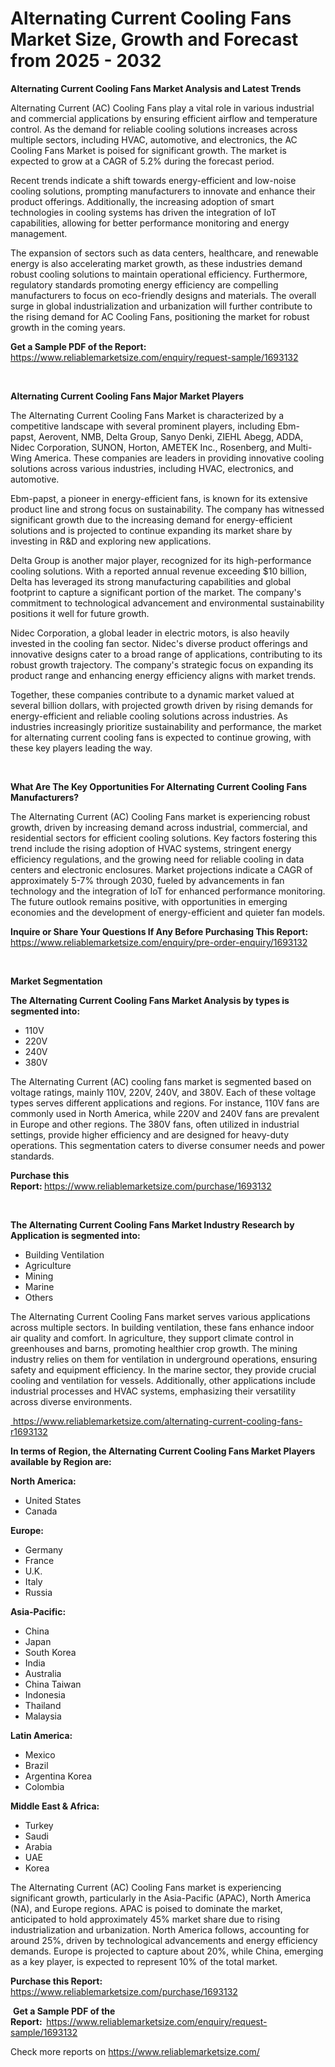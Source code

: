 <p><h1>Alternating Current Cooling Fans Market Size, Growth and Forecast from 2025 - 2032</h1></p><p><strong>Alternating Current Cooling Fans Market Analysis and Latest Trends</strong></p>
<p><p>Alternating Current (AC) Cooling Fans play a vital role in various industrial and commercial applications by ensuring efficient airflow and temperature control. As the demand for reliable cooling solutions increases across multiple sectors, including HVAC, automotive, and electronics, the AC Cooling Fans Market is poised for significant growth. The market is expected to grow at a CAGR of 5.2% during the forecast period. </p><p>Recent trends indicate a shift towards energy-efficient and low-noise cooling solutions, prompting manufacturers to innovate and enhance their product offerings. Additionally, the increasing adoption of smart technologies in cooling systems has driven the integration of IoT capabilities, allowing for better performance monitoring and energy management. </p><p>The expansion of sectors such as data centers, healthcare, and renewable energy is also accelerating market growth, as these industries demand robust cooling solutions to maintain operational efficiency. Furthermore, regulatory standards promoting energy efficiency are compelling manufacturers to focus on eco-friendly designs and materials. The overall surge in global industrialization and urbanization will further contribute to the rising demand for AC Cooling Fans, positioning the market for robust growth in the coming years.</p></p>
<p><strong>Get a Sample PDF of the Report:&nbsp;</strong> <a href="https://www.reliablemarketsize.com/enquiry/request-sample/1693132?utm_campaign=2948&utm_medium=2&utm_source=Github&utm_content=ia&utm_term=27032025&utm_id=alternating-current-cooling-fans">https://www.reliablemarketsize.com/enquiry/request-sample/1693132</a></p>
<p>&nbsp;</p>
<p><strong>Alternating Current Cooling Fans Major Market Players</strong></p>
<p><p>The Alternating Current Cooling Fans Market is characterized by a competitive landscape with several prominent players, including Ebm-papst, Aerovent, NMB, Delta Group, Sanyo Denki, ZIEHL Abegg, ADDA, Nidec Corporation, SUNON, Horton, AMETEK Inc., Rosenberg, and Multi-Wing America. These companies are leaders in providing innovative cooling solutions across various industries, including HVAC, electronics, and automotive.</p><p>Ebm-papst, a pioneer in energy-efficient fans, is known for its extensive product line and strong focus on sustainability. The company has witnessed significant growth due to the increasing demand for energy-efficient solutions and is projected to continue expanding its market share by investing in R&D and exploring new applications.</p><p>Delta Group is another major player, recognized for its high-performance cooling solutions. With a reported annual revenue exceeding $10 billion, Delta has leveraged its strong manufacturing capabilities and global footprint to capture a significant portion of the market. The company's commitment to technological advancement and environmental sustainability positions it well for future growth.</p><p>Nidec Corporation, a global leader in electric motors, is also heavily invested in the cooling fan sector. Nidec's diverse product offerings and innovative designs cater to a broad range of applications, contributing to its robust growth trajectory. The company's strategic focus on expanding its product range and enhancing energy efficiency aligns with market trends.</p><p>Together, these companies contribute to a dynamic market valued at several billion dollars, with projected growth driven by rising demands for energy-efficient and reliable cooling solutions across industries. As industries increasingly prioritize sustainability and performance, the market for alternating current cooling fans is expected to continue growing, with these key players leading the way.</p></p>
<p>&nbsp;</p>
<p><strong>What Are The Key Opportunities For Alternating Current Cooling Fans Manufacturers?</strong></p>
<p><p>The Alternating Current (AC) Cooling Fans market is experiencing robust growth, driven by increasing demand across industrial, commercial, and residential sectors for efficient cooling solutions. Key factors fostering this trend include the rising adoption of HVAC systems, stringent energy efficiency regulations, and the growing need for reliable cooling in data centers and electronic enclosures. Market projections indicate a CAGR of approximately 5-7% through 2030, fueled by advancements in fan technology and the integration of IoT for enhanced performance monitoring. The future outlook remains positive, with opportunities in emerging economies and the development of energy-efficient and quieter fan models.</p></p>
<p><strong>Inquire or Share Your Questions If Any Before Purchasing This Report:</strong> <a href="https://www.reliablemarketsize.com/enquiry/pre-order-enquiry/1693132?utm_campaign=2948&utm_medium=2&utm_source=Github&utm_content=ia&utm_term=27032025&utm_id=alternating-current-cooling-fans">https://www.reliablemarketsize.com/enquiry/pre-order-enquiry/1693132</a></p>
<p>&nbsp;</p>
<p><strong>Market Segmentation</strong></p>
<p><strong>The Alternating Current Cooling Fans Market Analysis by types is segmented into:</strong></p>
<p><ul><li>110V</li><li>220V</li><li>240V</li><li>380V</li></ul></p>
<p><p>The Alternating Current (AC) cooling fans market is segmented based on voltage ratings, mainly 110V, 220V, 240V, and 380V. Each of these voltage types serves different applications and regions. For instance, 110V fans are commonly used in North America, while 220V and 240V fans are prevalent in Europe and other regions. The 380V fans, often utilized in industrial settings, provide higher efficiency and are designed for heavy-duty operations. This segmentation caters to diverse consumer needs and power standards.</p></p>
<p><strong>Purchase this Report:&nbsp;</strong><a href="https://www.reliablemarketsize.com/purchase/1693132?utm_campaign=2948&utm_medium=2&utm_source=Github&utm_content=ia&utm_term=27032025&utm_id=alternating-current-cooling-fans">https://www.reliablemarketsize.com/purchase/1693132</a></p>
<p>&nbsp;</p>
<p><strong>The Alternating Current Cooling Fans Market Industry Research by Application is segmented into:</strong></p>
<p><ul><li>Building Ventilation</li><li>Agriculture</li><li>Mining</li><li>Marine</li><li>Others</li></ul></p>
<p><p>The Alternating Current Cooling Fans market serves various applications across multiple sectors. In building ventilation, these fans enhance indoor air quality and comfort. In agriculture, they support climate control in greenhouses and barns, promoting healthier crop growth. The mining industry relies on them for ventilation in underground operations, ensuring safety and equipment efficiency. In the marine sector, they provide crucial cooling and ventilation for vessels. Additionally, other applications include industrial processes and HVAC systems, emphasizing their versatility across diverse environments.</p></p>
<p><a href="https://www.reliablemarketsize.com/alternating-current-cooling-fans-r1693132?utm_campaign=2948&utm_medium=2&utm_source=Github&utm_content=ia&utm_term=27032025&utm_id=alternating-current-cooling-fans">&nbsp;https://www.reliablemarketsize.com/alternating-current-cooling-fans-r1693132</a></p>
<p><strong>In terms of Region, the Alternating Current Cooling Fans Market Players available by Region are:</strong></p>
<p>
    <p> <strong> North America: </strong>
        <ul>
            <li>United States</li>
            <li>Canada</li>
        </ul>
        </p> 
    <p> <strong> Europe: </strong>
        <ul>
            <li>Germany</li>
            <li>France</li>
            <li>U.K.</li>
            <li>Italy</li>
            <li>Russia</li>
        </ul>
        </p> 
    <p> <strong> Asia-Pacific: </strong>
        <ul>
            <li>China</li>
            <li>Japan</li>
            <li>South Korea</li>
            <li>India</li>
            <li>Australia</li>
            <li>China Taiwan</li>
            <li>Indonesia</li>
            <li>Thailand</li>
            <li>Malaysia</li>
        </ul>
        </p> 
    <p> <strong> Latin America: </strong>
        <ul>
            <li>Mexico</li>
            <li>Brazil</li>
            <li>Argentina Korea</li>
            <li>Colombia</li>
        </ul>
        </p> 
    <p> <strong> Middle East & Africa: </strong>
        <ul>
            <li>Turkey</li>
            <li>Saudi</li>
            <li>Arabia</li>
            <li>UAE</li>
            <li>Korea</li>
        </ul>
    </p>
    </p>
<p><p>The Alternating Current (AC) Cooling Fans market is experiencing significant growth, particularly in the Asia-Pacific (APAC), North America (NA), and Europe regions. APAC is poised to dominate the market, anticipated to hold approximately 45% market share due to rising industrialization and urbanization. North America follows, accounting for around 25%, driven by technological advancements and energy efficiency demands. Europe is projected to capture about 20%, while China, emerging as a key player, is expected to represent 10% of the total market.</p></p>
<p><strong>Purchase this Report: </strong><a href="https://www.reliablemarketsize.com/purchase/1693132?utm_campaign=2948&utm_medium=2&utm_source=Github&utm_content=ia&utm_term=27032025&utm_id=alternating-current-cooling-fans">https://www.reliablemarketsize.com/purchase/1693132</a></p>
<p>&nbsp;<strong>Get a Sample PDF of the Report:&nbsp;&nbsp;</strong><a href="https://www.reliablemarketsize.com/enquiry/request-sample/1693132?utm_campaign=2948&utm_medium=2&utm_source=Github&utm_content=ia&utm_term=27032025&utm_id=alternating-current-cooling-fans">https://www.reliablemarketsize.com/enquiry/request-sample/1693132</a></p>
<p><strong></strong></p>
<p>Check more reports on <a href="https://www.reliablemarketsize.com/?utm_campaign=2948&utm_medium=2&utm_source=Github&utm_content=ia&utm_term=27032025&utm_id=alternating-current-cooling-fans">https://www.reliablemarketsize.com/</a></p>